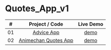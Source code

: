 # Quotes_App_v1

|  #  |            Project / Code             | Live Demo |
| :-: | :----------------------------: | :-------: |
| 01  |       [Advice App](https://github.com/Astrogeek77/Quotes_App_v1/tree/main/Advice%20App)       | [demo](http://astrogeek77.github.io/Quotes_App_v1/Advice%20App/)
| 02  |       [Animechan Quotes App](http://github.com/Astrogeek77/Quotes_App_v1/Animechan%20Quotes%20App/)       | [demo](http://astrogeek77.github.io/Quotes_App_v1/Animechan%20Quotes%20App/)
